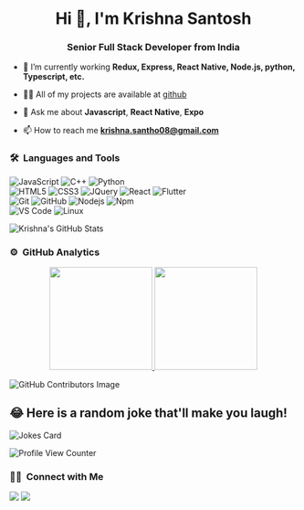 <h1 align="center">Hi 👋, I'm Krishna Santosh</h1>
<h3 align="center">Senior Full Stack Developer from India</h3>
	
<!-- <p align="center">
  <img src="https://komarev.com/ghpvc/?username=soumyadeephalder&color=blueviolet&style=flat">
</p> -->

- 🌱 I’m currently working **Redux, Express, React Native, Node.js, python, Typescript, etc.**

- 👨‍💻 All of my projects are available at [github](https://github.com/krishna4157?tab=repositories)

- 💬 Ask me about **Javascript**, **React Native**, **Expo** 

- 📫 How to reach me **krishna.santho08@gmail.com**


	
### 🛠 &nbsp;Languages and Tools

![JavaScript](https://img.shields.io/badge/-JavaScript-%23F7DF1C?style=for-the-badge&logo=javascript&logoColor=000000&labelColor=%23F7DF1C&color=%23FFCE5A)
![C++](https://img.shields.io/badge/C%2B%2B-00599C?style=for-the-badge&logo=c%2B%2B&logoColor=white)
![Python](http://img.shields.io/badge/-Python-3776AB?style=for-the-badge&logo=python&logoColor=ffffff)
<br>
![HTML5](https://img.shields.io/badge/-HTML5-%23E44D27?style=for-the-badge&logo=html5&logoColor=ffffff)
![CSS3](https://img.shields.io/badge/-CSS3-%231572B6?style=for-the-badge&logo=css3)
![JQuery](https://img.shields.io/badge/jQuery-0769AD?style=for-the-badge&logo=jquery&logoColor=white)
![React](https://img.shields.io/badge/-React-61DAFB?style=for-the-badge&logo=react&logoColor=ffffff)
![Flutter](https://img.shields.io/badge/Flutter-02569B?style=for-the-badge&logo=flutter&logoColor=white)
<br>
![Git](https://img.shields.io/badge/-Git-%23F05032?style=for-the-badge&logo=git&logoColor=%23ffffff)
![GitHub](https://img.shields.io/badge/-GitHub-181717?style=for-the-badge&logo=github)
![Nodejs](https://img.shields.io/badge/-Nodejs-339933?style=for-the-badge&logo=Node.js&logoColor=ffffff)
![Npm](https://img.shields.io/badge/-npm-CB3837?style=for-the-badge&logo=npm)
<br>
![VS Code](http://img.shields.io/badge/-VS%20Code-007ACC?style=for-the-badge&logo=visual-studio-code&logoColor=ffffff)
![Linux](http://img.shields.io/badge/-Linux-0078D6?style=for-the-badge&logo=linux&logoColor=ffffff)
<br/>

<!-- [![Krishna's GitHub stats](https://github-readme-stats.vercel.app/api?username=krishna4157)](https://github.com/krishna4157/github-readme-stats) -->

![Krishna's GitHub Stats](https://github-readme-stats.vercel.app/api/top-langs/?username=krishna415741&theme=blue-green)


### ⚙️ &nbsp;GitHub Analytics

<p align="center">
	
<a href="https://github.com/krishna4157">
  <img height="180em" src="https://github-readme-stats-eight-theta.vercel.app/api?username=krishna4157&show_icons=true&theme=algolia&include_all_commits=true&count_private=true"/>
  <img height="180em" src="https://github-readme-stats-eight-theta.vercel.app/api/top-langs/?username=krishna4157&layout=compact&langs_count=8&theme=algolia"/>
</a>
</p>

![GitHub Contributors Image](https://contrib.rocks/image?repo=krishna4157/krishna4157)

## 😂 Here is a random joke that'll make you laugh!
![Jokes Card](https://readme-jokes.vercel.app/api)

![Profile View Counter](https://komarev.com/ghpvc/?username=krishna415741)



### 🤝🏻 &nbsp;Connect with Me

<p>
<!-- <a href="https://www.soumyadeephalder.com"><img src="https://img.shields.io/badge/-adityavsingh.com-3423A6?style=for-the-badge&logo=Google-Chrome&logoColor=white"/></a> -->
<a href="https://www.linkedin.com/in/krishna-santosh-730404a6"><img src="https://img.shields.io/badge/Krishna Santosh-halder-22372b153?style=flat&logo=Linkedin&logoColor=white"/></a>
<a href="mailto:krishna.santho08@gmail.com"><img src="https://img.shields.io/badge/-krishna.santho08@gmail.com-D14836?style=flat&logo=Gmail&logoColor=white"/></a>
	
	
<!-- <a href="https://twitter.com/soumyadeep"><img src="https://img.shields.io/badge/-@soumyadeep-1877F2?style=flat&logo=Twitter&logoColor=white"/></a>
</p> -->
<!-- <p align="center"><img align="center" src="https://github-readme-streak-stats.herokuapp.com/?user=soumyadeep&" alt="soumyadeep" /></p> -->
